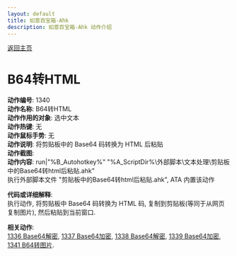 ```yaml
---
layout: default
title: 如意百宝箱-Ahk
description: 如意百宝箱-Ahk 动作介绍
---
```


[返回主页](../index.md)

# [](#header-2) B64转HTML

**动作编号**: 1340  
**动作名称**: B64转HTML  
**动作作用的对象**: 选中文本  
**动作热键**: 无  
**动作鼠标手势**: 无  
**动作说明**: 将剪贴板中的 Base64 码转换为 HTML 后粘贴  
**动作截图**:  
**动作内容**: run|"%B_Autohotkey%" "%A_ScriptDir%\外部脚本\文本处理\剪贴板中的Base64转html后粘贴.ahk"  
执行外部脚本文件 "剪贴板中的Base64转html后粘贴.ahk", ATA 内置该动作  

**代码或详细解释**:  
执行动作, 将剪贴板中 Base64 码转换为 HTML 码, 复制到剪贴板(等同于从网页复制图片), 然后粘贴到当前窗口.  

**相关动作**:  
[1336 Base64解密](1336.md), [1337 Base64加密](1337.md), [1338 Base64解密](1338.md), [1339 Base64加密](1339.md), [1341 B64转图片](1341.md).  